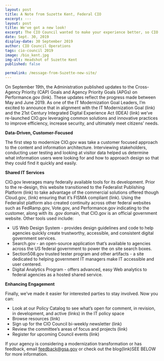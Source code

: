 ```yaml
---
layout: post
title: A Note from Suzette Kent, Federal CIO
excerpt: ---
layout: post
title: We've got a new look!
excerpt: The CIO Council wanted to make your experience better, so CIO.gov has a new look and feel. Take a look around. Explore our new features. Read more about how we worked to better meet your needs.
date: Sept. 30, 2019
display-date: 30 September 2019
author: CIO Council Operations
tags: cio-council 2019
image: /bio_kent.jpg
img-alt: Headshot of Suzette Kent
published: false

permalink: /message-from-Suzette-new-site/
---
```


On September 19th, the Administration published updates to the Cross-Agency Priority (CAP) Goals and Agency Priority Goals (APGs) on Performance.gov (link). These updates reflect the progress made between May and June 2019. As one of the IT Modernization Goal Leaders, I’m excited to announce that in alignment with the IT Modernization Goal (link) and the 21st Century Integrated Digital Experience Act (IDEA) (link) we’ve re-launched CIO.gov leveraging common solutions and innovative practices to improve efficiency, increase security, and ultimately meet citizens’ needs.

**Data-Driven, Customer-Focused**

The first step to modernize CIO.gov was take a customer focused approach to the content and information architecture. Interviewing stakeholders, conducting user testing and looking at visitor data helped us determine what information users were looking for and how to approach design so that they could find it quickly and easily.

**Shared IT Services**

CIO.gov leverages many federally available tools for its development. Prior to the re-design, this website transitioned to the Federalist Publishing Platform (link) to  take advantage of the commercial solutions offered though Cloud.gov, (link) ensuring that it’s FISMA compliant (link). Using the Federalist platform also created continuity across other federal websites such as FedRamp.gov, Vote.gov, and Performance.gov indicating to the customer, along with its .gov domain, that CIO.gov is an official government website. Other tools used include:

* US Web Design System - provides design guidelines and code to help agencies quickly create trustworthy, accessible, and consistent digital government services.
* Search.gov - an open-source application that’s available to agencies across the US federal government to power the on site search boxes.
* Section508.gov trusted tester program and other artifacts - a site dedicated to helping government IT managers make IT accessible and user centered.
* Digital Analytics Program - offers advanced, easy Web analytics to federal agencies as a hosted shared service.

**Enhancing Engagement**

Finally, we’ve made it easier for interested parties to stay involved. Now you can:

* Look at our Policy Catalog to see what’s open for comment, in revision, in development, and active (links) in the IT policy space
* Browse resources (link)
* Sign up for the CIO Council bi-weekly newsletter (link)
* Review the committee’s areas of focus and projects (link)
* Register for upcoming Council events (link)


If your agency is considering a modernization transformation or has feedback, email [feedback@gsa.gov](mailto:feedback@gsa.gov) or check out the blog(link)SEE BELOW for more information.
